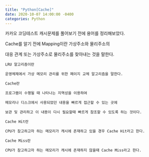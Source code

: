 ```yaml
---
title: "Python[Cache]"
date: 2020-10-07 14:00:00 -0400
categories: Python 
---
```



카카오 코딩테스트 캐시문제를 풀어보기 전에 용어를 정리해보았다.

Cache를 알기 전에 Mapping이란 가상주소와 물리주소의

대응 관계 또는 가상주소로 물리주소를 찾아내는 것을 말한다.


    LRU 알고리즘이란

    운영체제에서 가상 메모리 관리를 위한 페이지 교체 알고리즘을 말한다.

    Cache란

    프로그램이 수행될 때 나타나는 지역성을 이용하여 

    메모리나 디스크에서 사용되었던 내용을 빠르게 접근할 수 있는 곳에

    보관 및 관리하고 이 내용이 다시 필요할때 빠르게 참조할 수 있도록 하는 것이다.

    Cache Hit란

    CPU가 참고하고자 하는 메모리가 캐시에 존재하고 있을 경우 Cache Hit라고 한다.

    Cache Miss란

    CPU가 참고하고자 하는 메모리가 캐시에 존재하지 않을때 Cache Miss라고 한다.



[jekyll-docs]: https://jekyllrb.com/docs/home
[jekyll-gh]:   https://github.com/jekyll/jekyll
[jekyll-talk]: https://talk.jekyllrb.com/